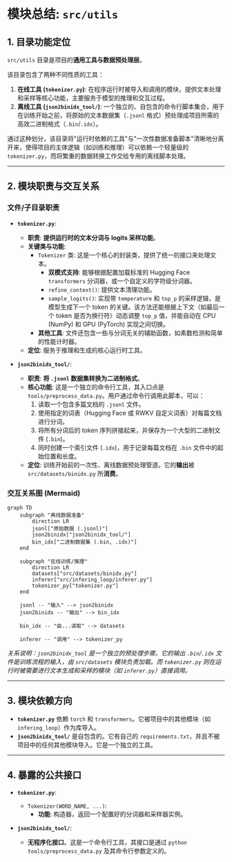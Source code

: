 # 模块总结: `src/utils`

## 1. 目录功能定位

`src/utils` 目录是项目的**通用工具与数据预处理层**。

该目录包含了两种不同性质的工具：
1.  **在线工具 (`tokenizer.py`)**: 在程序运行时被导入和调用的模块，提供文本处理和采样等核心功能，主要服务于模型的推理和交互过程。
2.  **离线工具 (`json2binidx_tool/`)**: 一个独立的、自包含的命令行脚本集合，用于在训练开始之前，将原始的文本数据集（`.jsonl` 格式）预处理成项目所需的高效二进制格式（`.bin`/`.idx`）。

通过这种划分，该目录将"运行时依赖的工具"与"一次性数据准备脚本"清晰地分离开来，使得项目的主体逻辑（如训练和推理）可以依赖一个轻量级的 `tokenizer.py`，而将繁重的数据转换工作交给专用的离线脚本处理。

---

## 2. 模块职责与交互关系

### 文件/子目录职责

- **`tokenizer.py`**:
  - **职责**: **提供运行时的文本分词与 logits 采样功能**。
  - **关键类与功能**:
    - `Tokenizer` 类: 这是一个核心的封装类，提供了统一的接口来处理文本。
      - **双模式支持**: 能够根据配置加载标准的 Hugging Face `transformers` 分词器，或一个自定义的字符级分词器。
      - `refine_context()`: 提供文本清理功能。
      - `sample_logits()`: 实现带 `temperature` 和 `top_p` 的采样逻辑，是模型生成下一个 token 的关键。该方法还能根据上下文（如最后一个 token 是否为换行符）动态调整 `top_p` 值，并能自动在 CPU (NumPy) 和 GPU (PyTorch) 实现之间切换。
    - **其他工具**: 文件还包含一些与分词无关的辅助函数，如素数检测和简单的性能计时器。
  - **定位**: 服务于推理和生成的核心运行时工具。

- **`json2binidx_tool/`**:
  - **职责**: **将 `.jsonl` 数据集转换为二进制格式**。
  - **核心功能**: 这是一个独立的命令行工具，其入口点是 `tools/preprocess_data.py`。用户通过命令行调用此脚本，可以：
    1.  读取一个包含多篇文档的 `.jsonl` 文件。
    2.  使用指定的词表（Hugging Face 或 RWKV 自定义词表）对每篇文档进行分词。
    3.  将所有分词后的 token 序列拼接起来，并保存为一个大型的二进制文件 (`.bin`)。
    4.  同时创建一个索引文件 (`.idx`)，用于记录每篇文档在 `.bin` 文件中的起始位置和长度。
  - **定位**: 训练开始前的一次性、离线数据预处理管道。它的**输出**被 `src/datasets/binidx.py` 所**消费**。

### 交互关系图 (Mermaid)

```mermaid
graph TD
    subgraph "离线数据准备"
        direction LR
        jsonl["原始数据 (.jsonl)"]
        json2binidx["json2binidx_tool/"]
        bin_idx["二进制数据集 (.bin, .idx)"]
    end
    
    subgraph "在线训练/推理"
        direction LR
        datasets["src/datasets/binidx.py"]
        inferer["src/infering_loop/inferer.py"]
        tokenizer_py["tokenizer.py"]
    end
    
    jsonl -- "输入" --> json2binidx
    json2binidx -- "输出" --> bin_idx
    
    bin_idx -- "由...读取" --> datasets

    inferer -- "调用" --> tokenizer_py
```
*关系说明：`json2binidx_tool` 是一个独立的预处理步骤。它的输出 `.bin`/`.idx` 文件是训练流程的输入，由 `src/datasets` 模块负责加载。而 `tokenizer.py` 则在运行时被需要进行文本生成和采样的模块（如 `inferer.py`）直接调用。*

---

## 3. 模块依赖方向

- **`tokenizer.py`** 依赖 `torch` 和 `transformers`。它被项目中的其他模块（如 `infering_loop`）作为库导入。
- **`json2binidx_tool/`** 是自包含的。它有自己的 `requirements.txt`，并且不被项目中的任何其他模块导入。它是一个独立的工具。

---

## 4. 暴露的公共接口

- **`tokenizer.py`**:
  - `Tokenizer(WORD_NAME, ...)`:
    - **功能**: 构造器，返回一个配置好的分词器和采样器实例。

- **`json2binidx_tool/`**:
  - **无程序化接口**。这是一个命令行工具，其接口是通过 `python tools/preprocess_data.py` 及其命令行参数定义的。 
